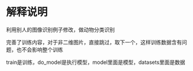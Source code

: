 # 解释说明

利用别人的图像识别例子修改，做动物分类识别

完善了训练内容，对于非二维图片，直接跳过，取下一个，这样训练数据含有问题，也不会影响整个训练

train是训练，do_model是执行模型，model里面是模型，datasets里面是数据